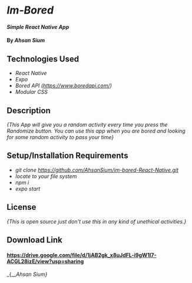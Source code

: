 # _Im-Bored_

#### _Simple React Native App_

#### By _**Ahsan Sium**_

## Technologies Used

* _React Native_
* _Expo_
* _Bored API (https://www.boredapi.com/)_
* _Modular CSS_

## Description

_{This App will give you a random activity every time you press the Randomize button. You can use this app when you are bored and looking for some random activity to pass your time}_

## Setup/Installation Requirements

* _git clone https://github.com/AhsanSium/im-bored-React-Native.git_
* _locate to your file system_
* _npm i_
* _expo start_

<!-- _{Leave nothing to chance! You want it to be easy for potential users, employers and collaborators to run your app. Do I need to run a server? How should I set up my databases? Is there other code this application depends on? We recommend deleting the project from your desktop, re-cloning the project from GitHub, and writing down all the steps necessary to get the project working again.}_ -->

<!-- ## Known Bugs

* _Any known issues_
* _should go here_ -->

## License

_{This is open source just don't use this in any kind of unethical activities.}_

<!-- ## Contact Information -->


## Download Link

#### https://drive.google.com/file/d/1jAB2gk_x8uJdFL-i9gW1I7-ACGL28izE/view?usp=sharing

_{___Ahsan Sium}_